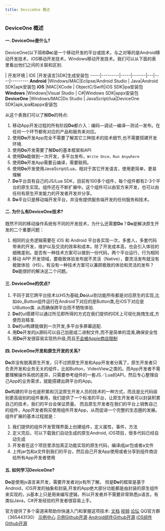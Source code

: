 ```yaml
---
title: DeviceOne 概述
---
```

### DeviceOne 概述

#### 一. DeviceOne是什么?

DeviceOne(以下简称**Do**)是一个移动开发的平台或技术，与之对等的是Android移动开发技术，iOS移动开发技术，Windows移动开发技术。我们可以从下面的表里看出他们之间的关联和区别.

  | 开发环境 | IDE |开发语言|SDK|生成安装包
-----|---------|-----|-------|---|----|---------
**Android** |Windows/MAC|Eclipse/Android Studio | Java|Android SDK|apk安装包
**iOS** |MAC|XCode | ObjectC/Swift|iOS SDK|ipa安装包
**Windows** |Windows|Visual Studio | C#|Windows SDK|appx安装包
**DeviceOne** |Windows/MAC|Do Studio | JavaScript/lua|DeviceOne SDK|apk,ipa和appx安装包

从这个表我们可以了解**Do**的特点:

1.  移动App开发过程的所有阶段**Do**都介入：编码—调试—编译—测试—发布。在任何一个环节都有对应的产品和服务来对应。
2.  使用**Do**开发App完全不需要了解其它三种技术的技术细节,也不需要搭建开发环境.
3.  使用**Do**开发需要了解**Do**的基本框架和API
4.  使用**Do**能做到一次开发，多平台发布，`Write Once，Run Anywhere`
5.  使用**Do**开发App需要云编译，需要联网。
6.  使用**Do**开发使用JavaScript/Lua，相对于其它开发语言，使用更简单，更易理解
7.  **Do**平台具有自己的JS/Lua SDK，目前有100多个组件，每个组件都有2-3个平台的原生实现。组件还在不断扩展中。这个组件可以由官方来开发，也可以由任何有原生开发能力的开发者开发并分享。
8.  **Do**平台只是移动端开发平台，并没有提供服务端开发的任何服务和技术。

#### 二. 为什么有DeviceOne技术?
既然不同的移动操作系统有不同的开发技术，为什么还需要**Do**？**Do**是解决原生开发的二个重要问题：

1.  相同的业务逻辑需要在 iOS 和 Android 平台各实现一次，多套人，多套代码带来的开发，维护以及交流的效率和成本。除了开发成本高，也会引入体验的细微差别。是否有一种技术方案可以做到一份代码，两个平台运行，行为相同
2.  移动 APP 开发领域，要极致体验发布就不灵活（Native），要灵活发布就没有极致体验（H5）。有没有一种技术方案可以兼顾极致的体验和灵活的发布？
**Do**能很好的解决这二个问题。

#### 三. DeviceOne的优点?
1. 不同于其它跨平台技术以H5为基础,**Do**从ui到功能所有都是对应原生的实现,比如do_Button组件运行在Android下对应的是Button类,在iOS下对应是UIButton类. 从而确保跨平台而不牺牲体验.
2. **Do**的ui搭建可以通过所见即所得的方式在我们提供的IDE上可视化拖拽生成,方便而且精准.
3. **Do**的ui构建能做到一次开发,多平台多屏幕适配.
4. 用**Do**开发的js源码可以自己加密成二进制文件,而不是简单的混淆,确保安全性
5. 用**Do**开发很容易实现热升级,而且[不会被Apple商店限制](http://bbs.deviceone.net/forum.php?mod=viewthread&tid=1659)

#### 四. DeviceOne开发和原生开发的关系?
**Do**并没有脱离原生开发，只不过把原生开发和App开发者分离了，原生开发者只负责开发和业务无关的组件，比如Button，VideoView之类的。而App开发者不需要理解操作系统的差异，只需要参考组件的一套JS／Lua的API，然后专心整理自己App的业务需求，就能搭建出跨平台的App。

**Do**构建的平台也是积累和沉淀原生开发人员的技术的一种方式，而且是比代码级别更高级别的组件重用，我们提供了一个标准的平台，让原生开发者可以封装积累自己的技术，我们的平台会保证质量。
而且原生开发者在我们的平台上销售自己的组件，App开发者购买使用组件开发App，从而促进一个完整的生态圈的发展。
组件扩展的基本过程就是：

1.   我们提供的组件开发管理界面上创建组件，定义属性，事件，方法
2.   定义完后，可以下载我们自动生成的原生Android, iOS项目，很多代码已经自动生成
3.   开发者在这个项目里添加真正功能实现的原生代码，编译成jar包或者a文件
4.   上传jar包和a文件到我们的平台，然后自己开发App使用或者分享到组件商店给所有App开发者使用

#### 五. 如何学习DeviceOne?
**Do**是使用js语言来开发，需要开发者对js有所了解。
但是**Do**的框架是基于Android，iOS开发的抽象和封装,开发的App绝大部分功能都是由封装的原生组件来实现的，js基本上只是用来编写逻辑，所以开发者并不需要非常熟悉js语言。有类似Java，C#开发经验的开发者很容易上手。

官方提供了多个渠道来帮助你快速入门和掌握这项技术:
[文档](http://document.deviceone.net)
[视频](http://video.deviceone.net)
[论坛](http://bbs.deviceone.net)
QQ官方群（365443130）
[示例中心](http://source.deviceone.net)
[示例Github开源](https://github.com/do-project)
[Android组件Github开源](https://github.com/do-android)
[iOS组件Github开源](https://github.com/do-ios) 

